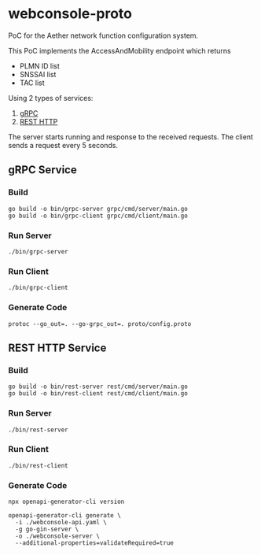 # webconsole-proto

PoC for the Aether network function configuration system.

This PoC implements the AccessAndMobility endpoint which returns 
- PLMN ID list
- SNSSAI list
- TAC list

Using 2 types of services:
1. [gRPC](#grpc-service)
2. [REST HTTP](#rest-http-service)

The server starts running and response to the received requests.
The client sends a request every 5 seconds.

## gRPC Service

### Build

``` 
go build -o bin/grpc-server grpc/cmd/server/main.go
go build -o bin/grpc-client grpc/cmd/client/main.go
```

### Run Server

```
./bin/grpc-server
```

### Run Client

```
./bin/grpc-client
```

### Generate Code

```
protoc --go_out=. --go-grpc_out=. proto/config.proto
```

## REST HTTP Service

### Build

``` 
go build -o bin/rest-server rest/cmd/server/main.go
go build -o bin/rest-client rest/cmd/client/main.go
```

### Run Server

```
./bin/rest-server
```

### Run Client

```
./bin/rest-client
```

### Generate Code

```
npx openapi-generator-cli version

openapi-generator-cli generate \
  -i ./webconsole-api.yaml \
  -g go-gin-server \
  -o ./webconsole-server \
  --additional-properties=validateRequired=true

```
